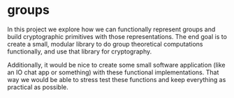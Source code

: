 # groups

In this project we explore how we can functionally represent groups and build cryptographic primitives with those representations.
The end goal is to create a small, modular library to do group theoretical computations functionally, and use that library for cryptography.

Additionally, it would be nice to create some small software application (like an IO chat app or something) with these functional implementations.
That way we would be able to stress test these functions and keep everything as practical as possible.


